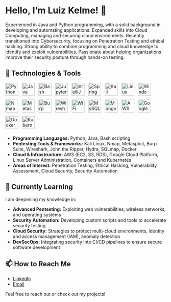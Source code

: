 # Hello, I’m Luiz Kelme! 👋

Experienced in Java and Python programming, with a solid background in developing and automating applications. Expanded skills into Cloud Computing, managing and securing cloud environments. Recently transitioned into Cybersecurity, focusing on Penetration Testing and ethical hacking. Strong ability to combine programming and cloud knowledge to identify and exploit vulnerabilities. Passionate about helping organizations improve their security posture through hands-on testing.

## 🚀 Technologies & Tools

<div align="left" style="display: flex; align-items: center; gap: 12px; flex-wrap: wrap; margin-bottom: 20px;">
  <!-- Programming Languages -->
  <img src="https://cdn.jsdelivr.net/gh/devicons/devicon/icons/python/python-original.svg" height="40" alt="Python" title="Python" />
  <img src="https://cdn.jsdelivr.net/gh/devicons/devicon/icons/java/java-original.svg" height="40" alt="Java" title="Java" />
  <img src="https://cdn.jsdelivr.net/gh/devicons/devicon/icons/bash/bash-original.svg" height="40" alt="Bash" title="Bash Scripting" />
  <!-- Development Tools -->
  <img src="https://cdn.jsdelivr.net/gh/devicons/devicon/icons/jupyter/jupyter-original.svg" height="40" alt="Jupyter" title="Jupyter" />
  <img src="https://cdn.jsdelivr.net/gh/devicons/devicon/icons/intellij/intellij-original.svg" height="40" alt="IntelliJ" title="IntelliJ IDEA" />
  <img src="https://cdn.jsdelivr.net/gh/devicons/devicon/icons/spring/spring-original.svg" height="40" alt="Spring" title="Spring Framework" />
  <!-- Operating Systems -->
  <img src="https://upload.wikimedia.org/wikipedia/commons/thumb/8/87/Kali_Linux_Logo.svg/64px-Kali_Linux_Logo.svg.png" height="40" alt="Kali Linux" title="Kali Linux" />
  <img src="https://cdn.jsdelivr.net/gh/devicons/devicon/icons/linux/linux-original.svg" height="40" alt="Linux" title="Linux" />
  <img src="https://cdn.jsdelivr.net/gh/devicons/devicon/icons/windows8/windows8-original.svg" height="40" alt="Windows" title="Windows" />
  <!-- Security Tools -->
  <img src="https://nmap.org/images/nmap-logo-256x256.png" height="40" alt="Nmap" title="Nmap" />
  <img src="https://www.metasploit.com/includes/images/metasploit-r7-logo.svg" height="40" alt="Metasploit" title="Metasploit" />
  <img src="https://cdn.jsdelivr.net/gh/devicons/devicon/icons/burpsuite/burpsuite-original.svg" height="40" alt="Burp Suite" title="Burp Suite" />
  <!-- Networking -->
  <img src="https://cdn.jsdelivr.net/gh/devicons/devicon/icons/wireshark/wireshark-original.svg" height="40" alt="Wireshark" title="Wireshark" />
  <img src="https://upload.wikimedia.org/wikipedia/commons/6/6b/WiFi_Logo.svg" height="40" alt="WiFi" title="WiFi Security" />
  <!-- Databases -->
  <img src="https://cdn.jsdelivr.net/gh/devicons/devicon/icons/mysql/mysql-original.svg" height="40" alt="MySQL" title="MySQL" />
  <img src="https://cdn.jsdelivr.net/gh/devicons/devicon/icons/mongodb/mongodb-original.svg" height="40" alt="MongoDB" title="MongoDB" />
  <!-- Cloud & Infrastructure -->
  <img src="https://cdn.jsdelivr.net/gh/devicons/devicon/icons/amazonwebservices/amazonwebservices-original.svg" height="40" alt="AWS" title="Amazon Web Services" />
  <img src="https://cdn.jsdelivr.net/gh/devicons/devicon/icons/googlecloud/googlecloud-original.svg" height="40" alt="Google Cloud" title="Google Cloud Platform" />
  <img src="https://cdn.jsdelivr.net/gh/devicons/devicon/icons/docker/docker-original.svg" height="40" alt="Docker" title="Docker" />
  <img src="https://cdn.jsdelivr.net/gh/devicons/devicon/icons/kubernetes/kubernetes-plain.svg" height="40" alt="Kubernetes" title="Kubernetes" />
</div>



- **Programming Languages:** Python, Java, Bash scripting  
- **Pentesting Tools & Frameworks:** Kali Linux, Nmap, Metasploit, Burp Suite, Wireshark, John the Ripper, Hydra, SQLmap, Docker  
- **Cloud & Infrastructure:** AWS (EC2, S3, RDS), Google Cloud Platform, Linux Server Administration, Containers and Kubernetes  
- **Areas of Interest:** Penetration Testing, Ethical Hacking, Vulnerability Assessment, Cloud Security, Security Automation  

## 🌱 Currently Learning

I am deepening my knowledge in:

- **Advanced Pentesting:** Exploiting web vulnerabilities, wireless networks, and operating systems  
- **Security Automation:** Developing custom scripts and tools to accelerate security testing  
- **Cloud Security:** Strategies to protect multi-cloud environments, identity and access management (IAM), anomaly detection  
- **DevSecOps:** Integrating security into CI/CD pipelines to ensure secure software development  

## 📫 How to Reach Me

- [LinkedIn](https://linkedin.com/in/luiz-kelme-6a388b224/)  
- [Email](mailto:kelme726@gmail.com)  

Feel free to reach out or check out my projects!
